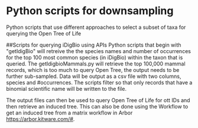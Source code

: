 Python scripts for downsampling
===============================

Python scripts that use different approaches to select a subset of taxa for querying the Open Tree of Life

##Scripts for querying iDigBio using APIs
Python scripts that begin with "getIdigBio" will retreive the the species names and number of occurrences for the top 100 most common species (in iDigBio) within the taxon that is queried. The getIdigbioMammals.py will retrieve the top 100,000 mammal records, which is too much to query Open Tree, the output needs to be further sub-sampled. Data will be output as a csv file with two columns, species and #occurrences. The scripts filter so that only records that have a binomial scientific name will be written to the file. 

The output files can then be used to query Open Tree of Life for ott IDs and then retrieve an induced tree. This can also be done using the Workflow to get an induced tree from a matrix workflow in Arbor <https://arbor.kitware.com/#>.

